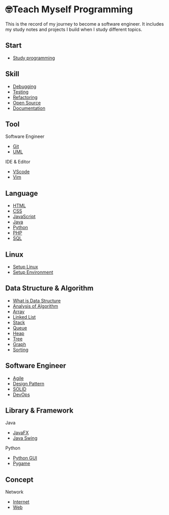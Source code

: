# 🤓Teach Myself Programming

This is the record of my journey to become a software engineer. It includes my study notes and projects I build when I study different topics. 

## Start

- [Study programming](https://github.com/erinchocolate/teach-myself-cs/blob/master/Skills/Study%20programming.md)

## Skill
- [Debugging](https://github.com/erinchocolate/teach-myself-cs/blob/master/Skills/Debugging.md)
- [Testing](https://github.com/erinchocolate/teach-myself-cs/blob/master/Skills/Testing.md)
- [Refactoring](https://github.com/erinchocolate/teach-myself-cs/blob/master/Skills/Refactoring.md)
- [Open Source](https://github.com/erinchocolate/teach-myself-cs/blob/master/Skills/Open%20Source.md)
- [Documentation](https://github.com/erinchocolate/teach-myself-cs/blob/master/Skills/Writing%20Documentation.md)

## Tool

Software Engineer

- [Git](https://github.com/erinchocolate/teach-myself-programming/blob/master/Tools/Git.md)
- [UML](https://github.com/erinchocolate/teach-myself-programming/blob/master/Tools/UML.md)

IDE & Editor

- [VScode](https://github.com/erinchocolate/teach-myself-programming/blob/master/Tools/VSCode.md)
- [Vim](https://github.com/erinchocolate/teach-myself-programming/blob/master/Tools/Vim.md)

## Language
- [HTML](https://github.com/erinchocolate/teach-myself-programming/blob/master/Language/HTML.md)
- [CSS](https://github.com/erinchocolate/teach-myself-programming/blob/master/Language/CSS.md)
- [JavaScript](https://github.com/erinchocolate/teach-myself-programming/blob/master/Language/JavaScript.md)
- [Java](https://github.com/erinchocolate/teach-myself-programming/blob/master/Language/Java.md)
- [Python](https://github.com/erinchocolate/teach-myself-programming/blob/master/Language/Python.md)
- [PHP](https://github.com/erinchocolate/teach-myself-programming/blob/master/Language/PHP.md)
- [SQL](https://github.com/erinchocolate/teach-myself-programming/blob/master/Language/SQL.md)

## Linux
- [Setup Linux](https://github.com/erinchocolate/teach-myself-cs/blob/master/Linux/Setup%20Linux.md)
- [Setup Environment](https://github.com/erinchocolate/teach-myself-cs/blob/master/Linux/Setup%20environment.md)

## Data Structure & Algorithm 
- [What is Data Structure](https://github.com/erinchocolate/teach-myself-cs/blob/master/Data%20Structure&Algorithm/Data%20Structure.md)
- [Analysis of Algorithm](https://github.com/erinchocolate/teach-myself-programming/blob/master/Data%20Structure%26Algorithm/Analysis%20of%20Algorithm.md)
- [Array](https://github.com/erinchocolate/teach-myself-cs/blob/master/Data%20Structure%26Algorithm/Array.md)
- [Linked List](https://github.com/erinchocolate/teach-myself-cs/blob/master/Data%20Structure%26Algorithm/Linked%20list.md)
- [Stack](https://github.com/erinchocolate/teach-myself-programming/blob/master/Data%20Structure%26Algorithm/Stack.md)
- [Queue](https://github.com/erinchocolate/teach-myself-programming/blob/master/Data%20Structure%26Algorithm/Queue.md)
- [Heap](https://github.com/erinchocolate/teach-myself-programming/blob/master/Data%20Structure%26Algorithm/Heap.md)
- [Tree](https://github.com/erinchocolate/teach-myself-programming/blob/master/Data%20Structure%26Algorithm/Tree.md)
- [Graph](https://github.com/erinchocolate/teach-myself-programming/blob/master/Data%20Structure%26Algorithm/Graph.md)
- [Sorting](https://github.com/erinchocolate/teach-myself-programming/blob/master/Data%20Structure%26Algorithm/Sorting.md)

## Software Engineer
- [Agile](https://github.com/erinchocolate/teach-myself-cs/blob/master/Software%20Engineer/Agile.md)
- [Design Pattern](https://github.com/erinchocolate/teach-myself-cs/blob/master/Software%20Engineer/Design%20Pattern.md)
- [SOLID](https://github.com/erinchocolate/teach-myself-programming/blob/master/Software%20Engineer/SOLID.md)
- [DevOps](https://github.com/erinchocolate/teach-myself-programming/blob/master/Software%20Engineer/DevOps.md)

## Library & Framework

Java

- [JavaFX](https://github.com/erinchocolate/teach-myself-programming/blob/master/Framework%26Library/JavaFX.md)
- [Java Swing](https://github.com/erinchocolate/teach-myself-programming/blob/master/Framework%26Library/Java%20Swing.md)

Python

- [Python GUI](https://github.com/erinchocolate/teach-myself-programming/blob/master/Framework%26Library/Python%20GUI.md)
- [Pygame](https://github.com/erinchocolate/teach-myself-programming/blob/master/Framework%26Library/Pygame.md)

## Concept

Network

- [Internet](https://github.com/erinchocolate/teach-myself-programming/blob/master/Concept/Internet.md)
- [Web](https://github.com/erinchocolate/teach-myself-programming/blob/master/Concept/Web.md)



